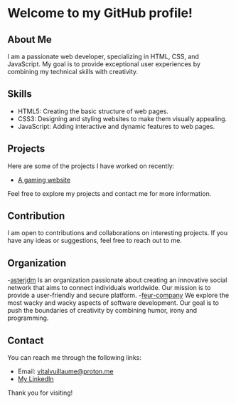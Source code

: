 # Welcome to my GitHub profile!

## About Me

I am a passionate web developer, specializing in HTML, CSS, and JavaScript. My goal is to provide exceptional user experiences by combining my technical skills with creativity.

## Skills

- HTML5: Creating the basic structure of web pages.
- CSS3: Designing and styling websites to make them visually appealing.
- JavaScript: Adding interactive and dynamic features to web pages.

## Projects

Here are some of the projects I have worked on recently:

- [A gaming website](https://example.com/gaming-website)

Feel free to explore my projects and contact me for more information.

## Contribution

I am open to contributions and collaborations on interesting projects. If you have any ideas or suggestions, feel free to reach out to me.

## Organization

-[asterjdm](https://github.com/asterjdm) Is an organization passionate about creating an innovative social network that aims to connect individuals worldwide. Our mission is to provide a user-friendly and secure platform.
-[feur-company](https://github.com/Feur-company) We explore the most wacky and wacky aspects of software development. Our goal is to push the boundaries of creativity by combining humor, irony and programming.

## Contact

You can reach me through the following links:

- Email: vitalvuillaume@proton.me
- [My LinkedIn](https://www.linkedin.com/in/vital-vuillaume-bb7167273/)

Thank you for visiting!
